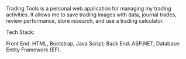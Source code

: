 Trading Tools is a personal web application for managing my trading activities. It allows me to save trading images with data, journal trades, review performance, store research, and use a trading calculator.

Tech Stack:

Front End: HTML, Bootstrap, Java Script;
Back End: ASP.NET;
Database: Entity Framework (EF).
